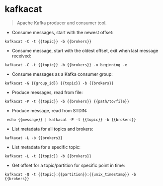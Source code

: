 # kafkacat

> Apache Kafka producer and consumer tool.

- Consume messages, start with the newest offset:

`kafkacat -C -t {{topic}} -b {{brokers}}`

- Consume message, start with the oldest offset, exit when last message received:

`kafkacat -C -t {{topic}} -b {{brokers}} -o beginning -e`

- Consume messages as a Kafka consumer group:

`kafkacat -G {{group_id}} {{topic}} -b {{brokers}}`

- Produce messages, read from file:

`kafkacat -P -t {{topic}} -b {{brokers}} {{path/to/file}}`

- Produce message, read from STDIN:

` echo {{message}} | kafkacat -P -t {{topic}} -b {{brokers}}`

- List metadata for all topics and brokers:

`kafkacat -L -b {{brokers}}`

- List metadata for a specific topic:

`kafkacat -L -t {{topic}} -b {{brokers}}`

- Get offset for a topic/partition for specific point in time:

`kafkacat -Q -t {{topic}:{{partition}}:{{unix_timestamp}} -b {{brokers}}`
